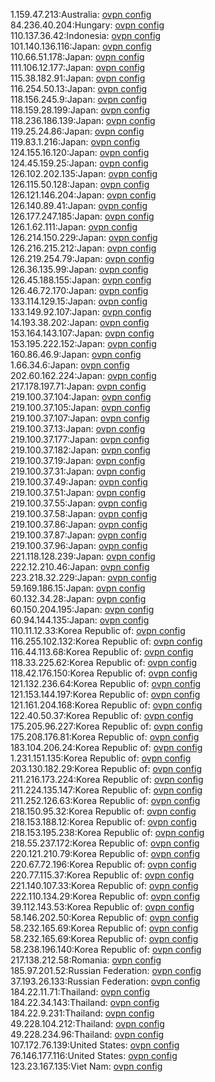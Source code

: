 1.159.47.213:Australia: [ovpn config](vpn/1_159_47_213.ovpn)  
84.236.40.204:Hungary: [ovpn config](vpn/84_236_40_204.ovpn)  
110.137.36.42:Indonesia: [ovpn config](vpn/110_137_36_42.ovpn)  
101.140.136.116:Japan: [ovpn config](vpn/101_140_136_116.ovpn)  
110.66.51.178:Japan: [ovpn config](vpn/110_66_51_178.ovpn)  
111.106.12.177:Japan: [ovpn config](vpn/111_106_12_177.ovpn)  
115.38.182.91:Japan: [ovpn config](vpn/115_38_182_91.ovpn)  
116.254.50.13:Japan: [ovpn config](vpn/116_254_50_13.ovpn)  
118.156.245.9:Japan: [ovpn config](vpn/118_156_245_9.ovpn)  
118.159.28.199:Japan: [ovpn config](vpn/118_159_28_199.ovpn)  
118.236.186.139:Japan: [ovpn config](vpn/118_236_186_139.ovpn)  
119.25.24.86:Japan: [ovpn config](vpn/119_25_24_86.ovpn)  
119.83.1.216:Japan: [ovpn config](vpn/119_83_1_216.ovpn)  
124.155.16.120:Japan: [ovpn config](vpn/124_155_16_120.ovpn)  
124.45.159.25:Japan: [ovpn config](vpn/124_45_159_25.ovpn)  
126.102.202.135:Japan: [ovpn config](vpn/126_102_202_135.ovpn)  
126.115.50.128:Japan: [ovpn config](vpn/126_115_50_128.ovpn)  
126.121.146.204:Japan: [ovpn config](vpn/126_121_146_204.ovpn)  
126.140.89.41:Japan: [ovpn config](vpn/126_140_89_41.ovpn)  
126.177.247.185:Japan: [ovpn config](vpn/126_177_247_185.ovpn)  
126.1.62.111:Japan: [ovpn config](vpn/126_1_62_111.ovpn)  
126.214.150.229:Japan: [ovpn config](vpn/126_214_150_229.ovpn)  
126.216.215.212:Japan: [ovpn config](vpn/126_216_215_212.ovpn)  
126.219.254.79:Japan: [ovpn config](vpn/126_219_254_79.ovpn)  
126.36.135.99:Japan: [ovpn config](vpn/126_36_135_99.ovpn)  
126.45.188.155:Japan: [ovpn config](vpn/126_45_188_155.ovpn)  
126.46.72.170:Japan: [ovpn config](vpn/126_46_72_170.ovpn)  
133.114.129.15:Japan: [ovpn config](vpn/133_114_129_15.ovpn)  
133.149.92.107:Japan: [ovpn config](vpn/133_149_92_107.ovpn)  
14.193.38.202:Japan: [ovpn config](vpn/14_193_38_202.ovpn)  
153.164.143.107:Japan: [ovpn config](vpn/153_164_143_107.ovpn)  
153.195.222.152:Japan: [ovpn config](vpn/153_195_222_152.ovpn)  
160.86.46.9:Japan: [ovpn config](vpn/160_86_46_9.ovpn)  
1.66.34.6:Japan: [ovpn config](vpn/1_66_34_6.ovpn)  
202.60.162.224:Japan: [ovpn config](vpn/202_60_162_224.ovpn)  
217.178.197.71:Japan: [ovpn config](vpn/217_178_197_71.ovpn)  
219.100.37.104:Japan: [ovpn config](vpn/219_100_37_104.ovpn)  
219.100.37.105:Japan: [ovpn config](vpn/219_100_37_105.ovpn)  
219.100.37.107:Japan: [ovpn config](vpn/219_100_37_107.ovpn)  
219.100.37.13:Japan: [ovpn config](vpn/219_100_37_13.ovpn)  
219.100.37.177:Japan: [ovpn config](vpn/219_100_37_177.ovpn)  
219.100.37.182:Japan: [ovpn config](vpn/219_100_37_182.ovpn)  
219.100.37.19:Japan: [ovpn config](vpn/219_100_37_19.ovpn)  
219.100.37.31:Japan: [ovpn config](vpn/219_100_37_31.ovpn)  
219.100.37.49:Japan: [ovpn config](vpn/219_100_37_49.ovpn)  
219.100.37.51:Japan: [ovpn config](vpn/219_100_37_51.ovpn)  
219.100.37.55:Japan: [ovpn config](vpn/219_100_37_55.ovpn)  
219.100.37.58:Japan: [ovpn config](vpn/219_100_37_58.ovpn)  
219.100.37.86:Japan: [ovpn config](vpn/219_100_37_86.ovpn)  
219.100.37.87:Japan: [ovpn config](vpn/219_100_37_87.ovpn)  
219.100.37.96:Japan: [ovpn config](vpn/219_100_37_96.ovpn)  
221.118.128.239:Japan: [ovpn config](vpn/221_118_128_239.ovpn)  
222.12.210.46:Japan: [ovpn config](vpn/222_12_210_46.ovpn)  
223.218.32.229:Japan: [ovpn config](vpn/223_218_32_229.ovpn)  
59.169.186.15:Japan: [ovpn config](vpn/59_169_186_15.ovpn)  
60.132.34.28:Japan: [ovpn config](vpn/60_132_34_28.ovpn)  
60.150.204.195:Japan: [ovpn config](vpn/60_150_204_195.ovpn)  
60.94.144.135:Japan: [ovpn config](vpn/60_94_144_135.ovpn)  
110.11.12.33:Korea Republic of: [ovpn config](vpn/110_11_12_33.ovpn)  
116.255.102.132:Korea Republic of: [ovpn config](vpn/116_255_102_132.ovpn)  
116.44.113.68:Korea Republic of: [ovpn config](vpn/116_44_113_68.ovpn)  
118.33.225.62:Korea Republic of: [ovpn config](vpn/118_33_225_62.ovpn)  
118.42.176.150:Korea Republic of: [ovpn config](vpn/118_42_176_150.ovpn)  
121.132.236.64:Korea Republic of: [ovpn config](vpn/121_132_236_64.ovpn)  
121.153.144.197:Korea Republic of: [ovpn config](vpn/121_153_144_197.ovpn)  
121.161.204.168:Korea Republic of: [ovpn config](vpn/121_161_204_168.ovpn)  
122.40.50.37:Korea Republic of: [ovpn config](vpn/122_40_50_37.ovpn)  
175.205.96.227:Korea Republic of: [ovpn config](vpn/175_205_96_227.ovpn)  
175.208.176.81:Korea Republic of: [ovpn config](vpn/175_208_176_81.ovpn)  
183.104.206.24:Korea Republic of: [ovpn config](vpn/183_104_206_24.ovpn)  
1.231.151.135:Korea Republic of: [ovpn config](vpn/1_231_151_135.ovpn)  
203.130.182.29:Korea Republic of: [ovpn config](vpn/203_130_182_29.ovpn)  
211.216.173.224:Korea Republic of: [ovpn config](vpn/211_216_173_224.ovpn)  
211.224.135.147:Korea Republic of: [ovpn config](vpn/211_224_135_147.ovpn)  
211.252.126.63:Korea Republic of: [ovpn config](vpn/211_252_126_63.ovpn)  
218.150.95.32:Korea Republic of: [ovpn config](vpn/218_150_95_32.ovpn)  
218.153.188.12:Korea Republic of: [ovpn config](vpn/218_153_188_12.ovpn)  
218.153.195.238:Korea Republic of: [ovpn config](vpn/218_153_195_238.ovpn)  
218.55.237.172:Korea Republic of: [ovpn config](vpn/218_55_237_172.ovpn)  
220.121.210.79:Korea Republic of: [ovpn config](vpn/220_121_210_79.ovpn)  
220.67.72.196:Korea Republic of: [ovpn config](vpn/220_67_72_196.ovpn)  
220.77.115.37:Korea Republic of: [ovpn config](vpn/220_77_115_37.ovpn)  
221.140.107.33:Korea Republic of: [ovpn config](vpn/221_140_107_33.ovpn)  
222.110.134.29:Korea Republic of: [ovpn config](vpn/222_110_134_29.ovpn)  
39.112.143.53:Korea Republic of: [ovpn config](vpn/39_112_143_53.ovpn)  
58.146.202.50:Korea Republic of: [ovpn config](vpn/58_146_202_50.ovpn)  
58.232.165.69:Korea Republic of: [ovpn config](vpn/58_232_165_69.ovpn)  
58.232.165.69:Korea Republic of: [ovpn config](vpn/58_232_165_69.ovpn)  
58.238.196.140:Korea Republic of: [ovpn config](vpn/58_238_196_140.ovpn)  
217.138.212.58:Romania: [ovpn config](vpn/217_138_212_58.ovpn)  
185.97.201.52:Russian Federation: [ovpn config](vpn/185_97_201_52.ovpn)  
37.193.26.133:Russian Federation: [ovpn config](vpn/37_193_26_133.ovpn)  
184.22.11.71:Thailand: [ovpn config](vpn/184_22_11_71.ovpn)  
184.22.34.143:Thailand: [ovpn config](vpn/184_22_34_143.ovpn)  
184.22.9.231:Thailand: [ovpn config](vpn/184_22_9_231.ovpn)  
49.228.104.212:Thailand: [ovpn config](vpn/49_228_104_212.ovpn)  
49.228.234.96:Thailand: [ovpn config](vpn/49_228_234_96.ovpn)  
107.172.76.139:United States: [ovpn config](vpn/107_172_76_139.ovpn)  
76.146.177.116:United States: [ovpn config](vpn/76_146_177_116.ovpn)  
123.23.167.135:Viet Nam: [ovpn config](vpn/123_23_167_135.ovpn)  
